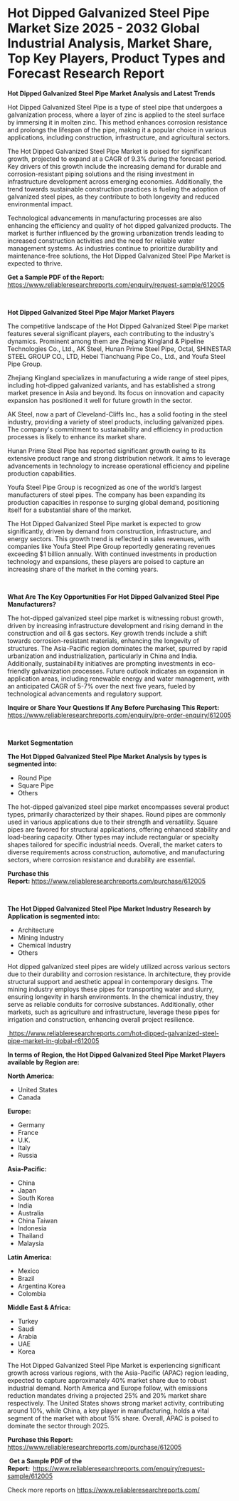 <p><h1>Hot Dipped Galvanized Steel Pipe Market Size 2025 - 2032 Global Industrial Analysis, Market Share, Top Key Players, Product Types and Forecast Research Report</h1></p><p><strong>Hot Dipped Galvanized Steel Pipe Market Analysis and Latest Trends</strong></p>
<p><p>Hot Dipped Galvanized Steel Pipe is a type of steel pipe that undergoes a galvanization process, where a layer of zinc is applied to the steel surface by immersing it in molten zinc. This method enhances corrosion resistance and prolongs the lifespan of the pipe, making it a popular choice in various applications, including construction, infrastructure, and agricultural sectors.</p><p>The Hot Dipped Galvanized Steel Pipe Market is poised for significant growth, projected to expand at a CAGR of 9.3% during the forecast period. Key drivers of this growth include the increasing demand for durable and corrosion-resistant piping solutions and the rising investment in infrastructure development across emerging economies. Additionally, the trend towards sustainable construction practices is fueling the adoption of galvanized steel pipes, as they contribute to both longevity and reduced environmental impact.</p><p>Technological advancements in manufacturing processes are also enhancing the efficiency and quality of hot dipped galvanized products. The market is further influenced by the growing urbanization trends leading to increased construction activities and the need for reliable water management systems. As industries continue to prioritize durability and maintenance-free solutions, the Hot Dipped Galvanized Steel Pipe Market is expected to thrive.</p></p>
<p><strong>Get a Sample PDF of the Report:&nbsp;</strong> <a href="https://www.reliableresearchreports.com/enquiry/request-sample/612005?utm_campaign=3355&utm_medium=2&utm_source=Github&utm_content=ia&utm_term=31032025&utm_id=hot-dipped-galvanized-steel-pipe">https://www.reliableresearchreports.com/enquiry/request-sample/612005</a></p>
<p>&nbsp;</p>
<p><strong>Hot Dipped Galvanized Steel Pipe Major Market Players</strong></p>
<p><p>The competitive landscape of the Hot Dipped Galvanized Steel Pipe market features several significant players, each contributing to the industry's dynamics. Prominent among them are Zhejiang Kingland & Pipeline Technologies Co., Ltd., AK Steel, Hunan Prime Steel Pipe, Octal, SHINESTAR STEEL GROUP CO., LTD, Hebei Tianchuang Pipe Co., Ltd., and Youfa Steel Pipe Group.</p><p>Zhejiang Kingland specializes in manufacturing a wide range of steel pipes, including hot-dipped galvanized variants, and has established a strong market presence in Asia and beyond. Its focus on innovation and capacity expansion has positioned it well for future growth in the sector.</p><p>AK Steel, now a part of Cleveland-Cliffs Inc., has a solid footing in the steel industry, providing a variety of steel products, including galvanized pipes. The company's commitment to sustainability and efficiency in production processes is likely to enhance its market share. </p><p>Hunan Prime Steel Pipe has reported significant growth owing to its extensive product range and strong distribution network. It aims to leverage advancements in technology to increase operational efficiency and pipeline production capabilities.</p><p>Youfa Steel Pipe Group is recognized as one of the world’s largest manufacturers of steel pipes. The company has been expanding its production capacities in response to surging global demand, positioning itself for a substantial share of the market.</p><p>The Hot Dipped Galvanized Steel Pipe market is expected to grow significantly, driven by demand from construction, infrastructure, and energy sectors. This growth trend is reflected in sales revenues, with companies like Youfa Steel Pipe Group reportedly generating revenues exceeding $1 billion annually. With continued investments in production technology and expansions, these players are poised to capture an increasing share of the market in the coming years.</p></p>
<p>&nbsp;</p>
<p><strong>What Are The Key Opportunities For Hot Dipped Galvanized Steel Pipe Manufacturers?</strong></p>
<p><p>The hot-dipped galvanized steel pipe market is witnessing robust growth, driven by increasing infrastructure development and rising demand in the construction and oil & gas sectors. Key growth trends include a shift towards corrosion-resistant materials, enhancing the longevity of structures. The Asia-Pacific region dominates the market, spurred by rapid urbanization and industrialization, particularly in China and India. Additionally, sustainability initiatives are prompting investments in eco-friendly galvanization processes. Future outlook indicates an expansion in application areas, including renewable energy and water management, with an anticipated CAGR of 5-7% over the next five years, fueled by technological advancements and regulatory support.</p></p>
<p><strong>Inquire or Share Your Questions If Any Before Purchasing This Report:</strong> <a href="https://www.reliableresearchreports.com/enquiry/pre-order-enquiry/612005?utm_campaign=3355&utm_medium=2&utm_source=Github&utm_content=ia&utm_term=31032025&utm_id=hot-dipped-galvanized-steel-pipe">https://www.reliableresearchreports.com/enquiry/pre-order-enquiry/612005</a></p>
<p>&nbsp;</p>
<p><strong>Market Segmentation</strong></p>
<p><strong>The Hot Dipped Galvanized Steel Pipe Market Analysis by types is segmented into:</strong></p>
<p><ul><li>Round Pipe</li><li>Square Pipe</li><li>Others</li></ul></p>
<p><p>The hot-dipped galvanized steel pipe market encompasses several product types, primarily characterized by their shapes. Round pipes are commonly used in various applications due to their strength and versatility. Square pipes are favored for structural applications, offering enhanced stability and load-bearing capacity. Other types may include rectangular or specialty shapes tailored for specific industrial needs. Overall, the market caters to diverse requirements across construction, automotive, and manufacturing sectors, where corrosion resistance and durability are essential.</p></p>
<p><strong>Purchase this Report:&nbsp;</strong><a href="https://www.reliableresearchreports.com/purchase/612005?utm_campaign=3355&utm_medium=2&utm_source=Github&utm_content=ia&utm_term=31032025&utm_id=hot-dipped-galvanized-steel-pipe">https://www.reliableresearchreports.com/purchase/612005</a></p>
<p>&nbsp;</p>
<p><strong>The Hot Dipped Galvanized Steel Pipe Market Industry Research by Application is segmented into:</strong></p>
<p><ul><li>Architecture</li><li>Mining Industry</li><li>Chemical Industry</li><li>Others</li></ul></p>
<p><p>Hot dipped galvanized steel pipes are widely utilized across various sectors due to their durability and corrosion resistance. In architecture, they provide structural support and aesthetic appeal in contemporary designs. The mining industry employs these pipes for transporting water and slurry, ensuring longevity in harsh environments. In the chemical industry, they serve as reliable conduits for corrosive substances. Additionally, other markets, such as agriculture and infrastructure, leverage these pipes for irrigation and construction, enhancing overall project resilience.</p></p>
<p><a href="https://www.reliableresearchreports.com/hot-dipped-galvanized-steel-pipe-market-in-global-r612005?utm_campaign=3355&utm_medium=2&utm_source=Github&utm_content=ia&utm_term=31032025&utm_id=hot-dipped-galvanized-steel-pipe">&nbsp;https://www.reliableresearchreports.com/hot-dipped-galvanized-steel-pipe-market-in-global-r612005</a></p>
<p><strong>In terms of Region, the Hot Dipped Galvanized Steel Pipe Market Players available by Region are:</strong></p>
<p>
    <p> <strong> North America: </strong>
        <ul>
            <li>United States</li>
            <li>Canada</li>
        </ul>
        </p> 
    <p> <strong> Europe: </strong>
        <ul>
            <li>Germany</li>
            <li>France</li>
            <li>U.K.</li>
            <li>Italy</li>
            <li>Russia</li>
        </ul>
        </p> 
    <p> <strong> Asia-Pacific: </strong>
        <ul>
            <li>China</li>
            <li>Japan</li>
            <li>South Korea</li>
            <li>India</li>
            <li>Australia</li>
            <li>China Taiwan</li>
            <li>Indonesia</li>
            <li>Thailand</li>
            <li>Malaysia</li>
        </ul>
        </p> 
    <p> <strong> Latin America: </strong>
        <ul>
            <li>Mexico</li>
            <li>Brazil</li>
            <li>Argentina Korea</li>
            <li>Colombia</li>
        </ul>
        </p> 
    <p> <strong> Middle East & Africa: </strong>
        <ul>
            <li>Turkey</li>
            <li>Saudi</li>
            <li>Arabia</li>
            <li>UAE</li>
            <li>Korea</li>
        </ul>
    </p>
    </p>
<p><p>The Hot Dipped Galvanized Steel Pipe Market is experiencing significant growth across various regions, with the Asia-Pacific (APAC) region leading, expected to capture approximately 40% market share due to robust industrial demand. North America and Europe follow, with emissions reduction mandates driving a projected 25% and 20% market share respectively. The United States shows strong market activity, contributing around 10%, while China, a key player in manufacturing, holds a vital segment of the market with about 15% share. Overall, APAC is poised to dominate the sector through 2025.</p></p>
<p><strong>Purchase this Report: </strong><a href="https://www.reliableresearchreports.com/purchase/612005?utm_campaign=3355&utm_medium=2&utm_source=Github&utm_content=ia&utm_term=31032025&utm_id=hot-dipped-galvanized-steel-pipe">https://www.reliableresearchreports.com/purchase/612005</a></p>
<p>&nbsp;<strong>Get a Sample PDF of the Report:&nbsp;&nbsp;</strong><a href="https://www.reliableresearchreports.com/enquiry/request-sample/612005?utm_campaign=3355&utm_medium=2&utm_source=Github&utm_content=ia&utm_term=31032025&utm_id=hot-dipped-galvanized-steel-pipe">https://www.reliableresearchreports.com/enquiry/request-sample/612005</a></p>
<p><strong></strong></p>
<p>Check more reports on <a href="https://www.reliableresearchreports.com/?utm_campaign=3355&utm_medium=2&utm_source=Github&utm_content=ia&utm_term=31032025&utm_id=hot-dipped-galvanized-steel-pipe">https://www.reliableresearchreports.com/</a></p>
